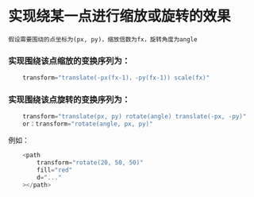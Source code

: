 # 实现绕某一点进行缩放或旋转的效果
    假设需要围绕的点坐标为(px, py)，缩放倍数为fx，旋转角度为angle
    
### 实现围绕该点缩放的变换序列为：
```s
    transform="translate(-px(fx-1)，-py(fx-1)) scale(fx)"
```
### 实现围绕该点旋转的变换序列为：
```s
    transform="translate(px, py) rotate(angle) translate(-px, -py)"
    or：transform="rotate(angle, px, py)"
```
例如：
```js
    <path
        transform="rotate(20, 50, 50)"
        fill="red" 
        d="..."
    ></path>
```
